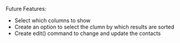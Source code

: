 Future Features:

* Select which columns to show
* Create an option to select the clumn by which results are sorted
* Create edit() command to change and update the contacts
